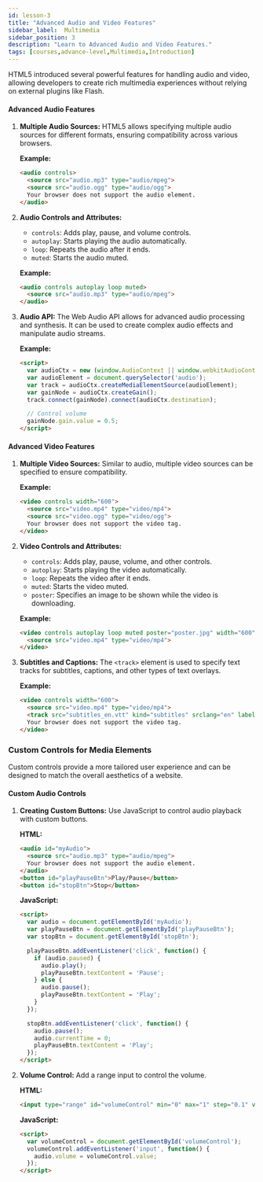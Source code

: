 ```yaml
---
id: lesson-3
title: "Advanced Audio and Video Features"
sidebar_label:  Multimedia
sidebar_position: 3
description: "Learn to Advanced Audio and Video Features."
tags: [courses,advance-level,Multimedia,Introduction]
---  
```


HTML5 introduced several powerful features for handling audio and video, allowing developers to create rich multimedia experiences without relying on external plugins like Flash.

#### Advanced Audio Features

1. **Multiple Audio Sources:**
   HTML5 allows specifying multiple audio sources for different formats, ensuring compatibility across various browsers.

   **Example:**
   ```html
   <audio controls>
     <source src="audio.mp3" type="audio/mpeg">
     <source src="audio.ogg" type="audio/ogg">
     Your browser does not support the audio element.
   </audio>
   ```

2. **Audio Controls and Attributes:**
   - `controls`: Adds play, pause, and volume controls.
   - `autoplay`: Starts playing the audio automatically.
   - `loop`: Repeats the audio after it ends.
   - `muted`: Starts the audio muted.

   **Example:**
   ```html
   <audio controls autoplay loop muted>
     <source src="audio.mp3" type="audio/mpeg">
   </audio>
   ```

3. **Audio API:**
   The Web Audio API allows for advanced audio processing and synthesis. It can be used to create complex audio effects and manipulate audio streams.

   **Example:**
   ```html
   <script>
     var audioCtx = new (window.AudioContext || window.webkitAudioContext)();
     var audioElement = document.querySelector('audio');
     var track = audioCtx.createMediaElementSource(audioElement);
     var gainNode = audioCtx.createGain();
     track.connect(gainNode).connect(audioCtx.destination);

     // Control volume
     gainNode.gain.value = 0.5;
   </script>
   ```

#### Advanced Video Features

1. **Multiple Video Sources:**
   Similar to audio, multiple video sources can be specified to ensure compatibility.

   **Example:**
   ```html
   <video controls width="600">
     <source src="video.mp4" type="video/mp4">
     <source src="video.ogg" type="video/ogg">
     Your browser does not support the video tag.
   </video>
   ```

2. **Video Controls and Attributes:**
   - `controls`: Adds play, pause, volume, and other controls.
   - `autoplay`: Starts playing the video automatically.
   - `loop`: Repeats the video after it ends.
   - `muted`: Starts the video muted.
   - `poster`: Specifies an image to be shown while the video is downloading.

   **Example:**
   ```html
   <video controls autoplay loop muted poster="poster.jpg" width="600">
     <source src="video.mp4" type="video/mp4">
   </video>
   ```

3. **Subtitles and Captions:**
   The `<track>` element is used to specify text tracks for subtitles, captions, and other types of text overlays.

   **Example:**
   ```html
   <video controls width="600">
     <source src="video.mp4" type="video/mp4">
     <track src="subtitles_en.vtt" kind="subtitles" srclang="en" label="English">
     Your browser does not support the video tag.
   </video>
   ```

### Custom Controls for Media Elements

Custom controls provide a more tailored user experience and can be designed to match the overall aesthetics of a website.

#### Custom Audio Controls

1. **Creating Custom Buttons:**
   Use JavaScript to control audio playback with custom buttons.

   **HTML:**
   ```html
   <audio id="myAudio">
     <source src="audio.mp3" type="audio/mpeg">
     Your browser does not support the audio element.
   </audio>
   <button id="playPauseBtn">Play/Pause</button>
   <button id="stopBtn">Stop</button>
   ```

   **JavaScript:**
   ```html
   <script>
     var audio = document.getElementById('myAudio');
     var playPauseBtn = document.getElementById('playPauseBtn');
     var stopBtn = document.getElementById('stopBtn');

     playPauseBtn.addEventListener('click', function() {
       if (audio.paused) {
         audio.play();
         playPauseBtn.textContent = 'Pause';
       } else {
         audio.pause();
         playPauseBtn.textContent = 'Play';
       }
     });

     stopBtn.addEventListener('click', function() {
       audio.pause();
       audio.currentTime = 0;
       playPauseBtn.textContent = 'Play';
     });
   </script>
   ```

2. **Volume Control:**
   Add a range input to control the volume.

   **HTML:**
   ```html
   <input type="range" id="volumeControl" min="0" max="1" step="0.1" value="0.5">
   ```

   **JavaScript:**
   ```html
   <script>
     var volumeControl = document.getElementById('volumeControl');
     volumeControl.addEventListener('input', function() {
       audio.volume = volumeControl.value;
     });
   </script>
   ```
